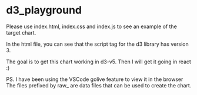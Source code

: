 # d3_playground

Please use index.html, index.css and index.js to see an example of the target chart.

In the html file, you can see that the script tag for the d3 library has version 3.

The goal is to get this chart working in d3-v5. Then I will get it going in react :)

PS. I have been using the VSCode golive feature to view it in the browser
The files prefixed by raw_ are data files that can be used to create the chart.
